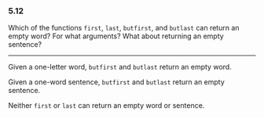 ### 5.12

Which of the functions `first`, `last`, `butfirst`, and `butlast` can return an empty word? For what arguments? What about returning an empty sentence?

***

Given a one-letter word, `butfirst` and `butlast` return an empty word.

Given a one-word sentence, `butfirst` and `butlast` return an empty sentence.

Neither `first` or `last` can return an empty word or sentence.